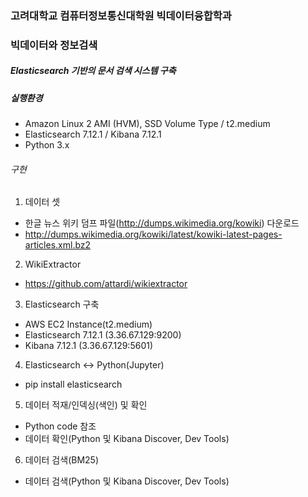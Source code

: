 ### 고려대학교 컴퓨터정보통신대학원 빅데이터융합학과
### 빅데이터와 정보검색

##### Elasticsearch 기반의 문서 검색 시스템 구축

##### 실행환경
- Amazon Linux 2 AMI (HVM), SSD Volume Type / t2.medium
- Elasticsearch 7.12.1 / Kibana 7.12.1
- Python 3.x

###### 구현
1) 데이터 셋
- 한글 뉴스 위키 덤프 파일(http://dumps.wikimedia.org/kowiki) 다운로드
- http://dumps.wikimedia.org/kowiki/latest/kowiki-latest-pages-articles.xml.bz2


2) WikiExtractor
- https://github.com/attardi/wikiextractor


3) Elasticsearch 구축
- AWS EC2 Instance(t2.medium)
- Elasticsearch 7.12.1 (3.36.67.129:9200)
- Kibana 7.12.1 (3.36.67.129:5601)
 
 
4) Elasticsearch ↔ Python(Jupyter)
- pip install elasticsearch
 
 
5) 데이터 적재/인덱싱(색인) 및 확인
- Python code 참조
- 데이터 확인(Python 및 Kibana Discover, Dev Tools)


6) 데이터 검색(BM25)
- 데이터 검색(Python 및 Kibana Discover, Dev Tools)

